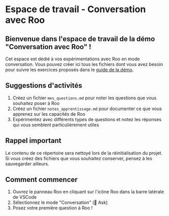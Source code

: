 # Espace de travail - Conversation avec Roo

## Bienvenue dans l'espace de travail de la démo "Conversation avec Roo" !

Cet espace est dédié à vos expérimentations avec Roo en mode conversation. Vous pouvez créer ici tous les fichiers dont vous avez besoin pour suivre les exercices proposés dans le [guide de la démo](../README.md).

## Suggestions d'activités

1. Créez un fichier `mes_questions.md` pour noter les questions que vous souhaitez poser à Roo
2. Créez un fichier `notes_apprentissage.md` pour documenter ce que vous apprenez sur les capacités de Roo
3. Expérimentez avec différents types de questions et notez les réponses qui vous semblent particulièrement utiles

## Rappel important

Le contenu de ce répertoire sera nettoyé lors de la réinitialisation du projet. Si vous créez des fichiers que vous souhaitez conserver, pensez à les sauvegarder ailleurs.

## Comment commencer

1. Ouvrez le panneau Roo en cliquant sur l'icône Roo dans la barre latérale de VSCode
2. Sélectionnez le mode "Conversation" (💬 Ask)
3. Posez votre première question à Roo !